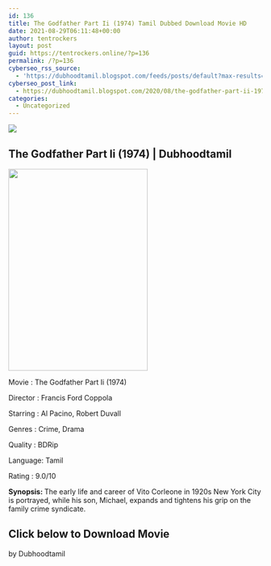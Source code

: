 ```yaml
---
id: 136
title: The Godfather Part Ii (1974) Tamil Dubbed Download Movie HD
date: 2021-08-29T06:11:48+00:00
author: tentrockers
layout: post
guid: https://tentrockers.online/?p=136
permalink: /?p=136
cyberseo_rss_source:
  - 'https://dubhoodtamil.blogspot.com/feeds/posts/default?max-results=150&start-index=151'
cyberseo_post_link:
  - https://dubhoodtamil.blogspot.com/2020/08/the-godfather-part-ii-1974-tamil-dubbed.html
categories:
  - Uncategorized
---
```

<div class="media_block">
  <img src="https://1.bp.blogspot.com/-Y_IkJ7W2Rfc/XyrHc3fI3yI/AAAAAAAAA_s/hPxV9icvDOkbbTFL10ixGn4NBDN6JlcnQCLcBGAsYHQ/s72-w276-h400-c/images%2B%252821%2529.jpeg" class="media_thumbnail" />
</div>

## **<span>The Godfather Part Ii (1974) | Dubhoodtamil</span>**

<div>
  <a href="https://1.bp.blogspot.com/-Y_IkJ7W2Rfc/XyrHc3fI3yI/AAAAAAAAA_s/hPxV9icvDOkbbTFL10ixGn4NBDN6JlcnQCLcBGAsYHQ/s493/images%2B%252821%2529.jpeg"><img loading="lazy" border="0" data-original-height="493" data-original-width="340" height="400" src="https://1.bp.blogspot.com/-Y_IkJ7W2Rfc/XyrHc3fI3yI/AAAAAAAAA_s/hPxV9icvDOkbbTFL10ixGn4NBDN6JlcnQCLcBGAsYHQ/w276-h400/images%2B%252821%2529.jpeg" width="276" /></a>
</div>

Movie	<span></span>:	<span></span>The Godfather Part Ii (1974)

<div readability="14">
  Director<span> </span>:<span> </span>Francis Ford Coppola&nbsp;</p> 
  
  <p>
    Starring<span> </span>:<span> </span>Al Pacino, Robert Duvall
  </p>
  
  <p>
    Genres<span> </span>:<span> </span>Crime, Drama
  </p>
  
  <p>
    Quality<span> </span>:<span> </span>BDRip&nbsp;
  </p>
  
  <p>
    Language:<span> </span>Tamil
  </p>
  
  <p>
    Rating<span> </span>:<span> </span>9.0/10&nbsp;
  </p>
  
  <p>
    <b>Synopsis: </b>The early life and career of Vito Corleone in 1920s New York City is portrayed, while his son, Michael, expands and tightens his grip on the family crime syndicate.
  </p>
</div>

## **<span>Click below to Download Movie</span>**

by Dubhoodtamil